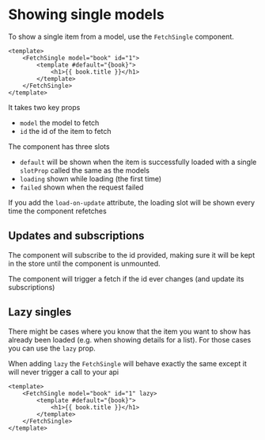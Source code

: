 # Showing single models

To show a single item from a model, use the `FetchSingle` component.

```vue
<template>
    <FetchSingle model="book" id="1">
        <template #default="{book}">
            <h1>{{ book.title }}</h1>
        </template>
    </FetchSingle>
</template>
```

It takes two key props

- `model` the model to fetch
- `id` the id of the item to fetch

The component has three slots

- `default` will be shown when the item is successfully loaded with a single
  `slotProp` called the same as the models
- `loading` shown while loading (the first time)
- `failed` shown when the request failed

If you add the `load-on-update` attribute, the loading slot will be shown every
time the component refetches

## Updates and subscriptions

The component will subscribe to the id provided, making sure it will be kept in
the store until the component is unmounted.

The component will trigger a fetch if the id ever changes (and update its
subscriptions)

## Lazy singles

There might be cases where you know that the item you want to show has already
been loaded (e.g. when showing details for a list). For those cases you can use
the `lazy` prop.

When adding `lazy` the `FetchSingle` will behave exactly the same except it will
never trigger a call to your api

```vue
<template>
    <FetchSingle model="book" id="1" lazy>
        <template #default="{book}">
            <h1>{{ book.title }}</h1>
        </template>
    </FetchSingle>
</template>
```
